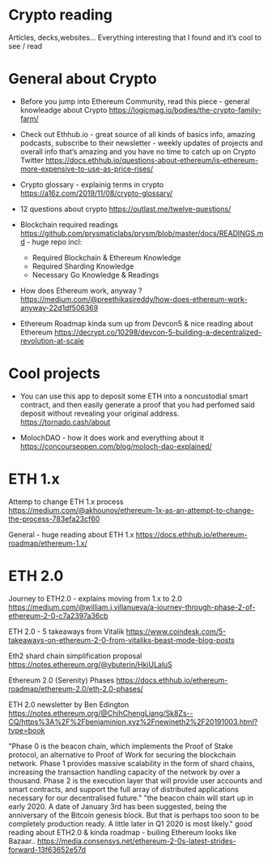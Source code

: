 # Crypto reading
Articles, decks,websites... Everything interesting that I found and it’s cool to see / read 


# General about Crypto 
- Before you jump into Ethereum Community, read this piece - general knowleadge about Crypto 
https://logicmag.io/bodies/the-crypto-family-farm/

- Check out Ethhub.io - great source of all kinds of basics info, amazing podcasts, subscribe to their newsletter - weekly updates of projects and overall info that’s amazing and you have no time to catch up on Crypto Twitter
https://docs.ethhub.io/questions-about-ethereum/is-ethereum-more-expensive-to-use-as-price-rises/ 

- Crypto glossary - explainig terms in crypto 
https://a16z.com/2019/11/08/crypto-glossary/

- 12 questions about crypto 
https://outlast.me/twelve-questions/

- Blockchain required readings https://github.com/prysmaticlabs/prysm/blob/master/docs/READINGS.md  - huge repo incl:
  - Required Blockchain & Ethereum Knowledge
  - Required Sharding Knowledge
  - Necessary Go Knowledge & Readings

- How does Ethereum work, anyway ?
https://medium.com/@preethikasireddy/how-does-ethereum-work-anyway-22d1df506369

- Ethereum Roadmap kinda sum up from Devcon5 & nice reading about Ethereum
https://decrypt.co/10298/devcon-5-building-a-decentralized-revolution-at-scale

# Cool projects 
- You can use this app to deposit some ETH into a noncustodial smart contract, and then easily generate a proof that you had perfomed said deposit without revealing your original address. https://tornado.cash/about

- MolochDAO - how it does work and everything about it 
https://concourseopen.com/blog/moloch-dao-explained/


# ETH 1.x 
Attemp to change ETH 1.x process 
https://medium.com/@akhounov/ethereum-1x-as-an-attempt-to-change-the-process-783efa23cf60

General - huge reading about ETH 1.x 
https://docs.ethhub.io/ethereum-roadmap/ethereum-1.x/

# ETH 2.0
Journey to ETH2.0 - explains moving from 1.x to 2.0 
https://medium.com/@william.j.villanueva/a-journey-through-phase-2-of-ethereum-2-0-c7a2397a36cb

ETH 2.0 - 5 takeaways from Vitalik
https://www.coindesk.com/5-takeaways-on-ethereum-2-0-from-vitaliks-beast-mode-blog-posts 

Eth2 shard chain simplification proposal 
https://notes.ethereum.org/@vbuterin/HkiULaluS

Ethereum 2.0 (Serenity) Phases 
https://docs.ethhub.io/ethereum-roadmap/ethereum-2.0/eth-2.0-phases/

ETH 2.0 newsletter by Ben Edington
https://notes.ethereum.org/@ChihChengLiang/Sk8Zs--CQ/https%3A%2F%2Fbenjaminion.xyz%2Fnewineth2%2F20191003.html?type=book

"Phase 0 is the beacon chain, which implements the Proof of Stake protocol, an alternative to Proof of Work for securing the blockchain network. Phase 1 provides massive scalability in the form of shard chains, increasing the transaction handling capacity of the network by over a thousand. Phase 2 is the execution layer that will provide user accounts and smart contracts, and support the full array of distributed applications necessary for our decentralised future." 
"the beacon chain will start up in early 2020. A date of January 3rd has been suggested, being the anniversary of the Bitcoin genesis block. But that is perhaps too soon to be completely production ready. A little later in Q1 2020 is most likely." 
good reading about ETH2.0 & kinda roadmap - builing Ethereum looks like Bazaar.. 
https://media.consensys.net/ethereum-2-0s-latest-strides-forward-13f63652e57d

